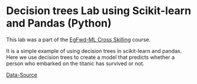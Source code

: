 # Decision trees Lab using Scikit-learn and Pandas (Python)
This lab was a part of the [EgFwd-ML Cross Skilling](https://egfwd.com/specializtion/machine-learning/) course.

It is a simple example of using decision trees in scikit-learn and pandas.
Here we use decision trees to create a model that predicts whether a person who embarked on the titanic has survived or not.

[Data-Source](https://osf.io/dbxjq)

